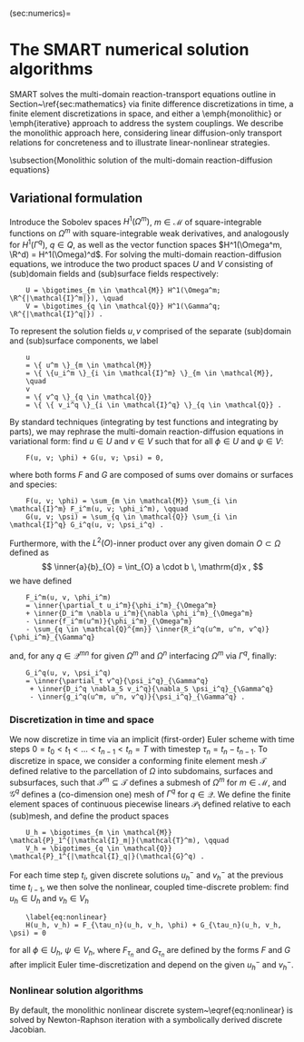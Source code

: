 
(sec:numerics)=
# The SMART numerical solution algorithms


SMART solves the multi-domain reaction-transport equations outline in Section~\ref{sec:mathematics} via finite difference discretizations in time, a finite element discretizations in space, and either a \emph{monolithic} or \emph{iterative} approach to address the system couplings. We describe the monolithic approach here, considering linear diffusion-only transport relations for concreteness and to illustrate linear-nonlinear strategies.

\subsection{Monolithic solution of the multi-domain reaction-diffusion equations}

## Variational formulation
Introduce the Sobolev spaces $H^1(\Omega^m)$, $m \in \mathcal{M}$ of square-integrable functions on $\Omega^m$ with square-integrable weak derivatives, and analogously for $H^1(\Gamma^q)$, $q \in Q$, as well as the vector function spaces $H^1(\Omega^m, \R^d) = H^1(\Omega)^d$. For solving the multi-domain reaction-diffusion equations, we introduce the two product spaces $U$ and $V$ consisting of (sub)domain fields and (sub)surface fields respectively:
```{math}
    U = \bigotimes_{m \in \mathcal{M}} H^1(\Omega^m; \R^{|\mathcal{I}^m|}), \quad
    V = \bigotimes_{q \in \mathcal{Q}} H^1(\Gamma^q; \R^{|\mathcal{I}^q|}) .
```
To represent the solution fields $u, v$ comprised of the separate (sub)domain and (sub)surface components, we label
```{math}
    u
    = \{ u^m \}_{m \in \mathcal{M}}
    = \{ \{u_i^m \}_{i \in \mathcal{I}^m} \}_{m \in \mathcal{M}},
    \quad
    v
    = \{ v^q \}_{q \in \mathcal{Q}}
    = \{ \{ v_i^q \}_{i \in \mathcal{I}^q} \}_{q \in \mathcal{Q}} .
```

By standard techniques (integrating by test functions and integrating by parts), we may rephrase the multi-domain reaction-diffusion equations in variational form: find $u \in U$ and $v \in V$ such that for all $\phi \in U$ and $\psi \in V$:
```{math}
    F(u, v; \phi) + G(u, v; \psi) = 0,
```
where both forms $F$ and $G$ are composed of sums over domains or surfaces and species:
```{math}
    F(u, v; \phi) = \sum_{m \in \mathcal{M}} \sum_{i \in \mathcal{I}^m} F_i^m(u, v; \phi_i^m), \qquad
    G(u, v; \psi) = \sum_{q \in \mathcal{Q}} \sum_{i \in \mathcal{I}^q} G_i^q(u, v; \psi_i^q) .
```
Furthermore, with the $L^2(O)$-inner product over any given domain $O \subset \Omega$ defined as
$$
    \inner{a}{b}_{O} = \int_{O} a \cdot b \, \mathrm{d}x ,
$$
we have defined
```{math}
    F_i^m(u, v, \phi_i^m)
    = \inner{\partial_t u_i^m}{\phi_i^m}_{\Omega^m}
    + \inner{D_i^m \nabla u_i^m}{\nabla \phi_i^m}_{\Omega^m}
    - \inner{f_i^m(u^m)}{\phi_i^m}_{\Omega^m}
    - \sum_{q \in \mathcal{Q}^{mn}} \inner{R_i^q(u^m, u^n, v^q)}{\phi_i^m}_{\Gamma^q}
```
and, for any $q \in \mathcal{Q}^{mn}$ for given $\Omega^m$ and $\Omega^n$ interfacing $\Omega^m$ via $\Gamma^q$, finally:
```{math}
    G_i^q(u, v, \psi_i^q)
    = \inner{\partial_t v^q}{\psi_i^q}_{\Gamma^q}
     + \inner{D_i^q \nabla_S v_i^q}{\nabla_S \psi_i^q}_{\Gamma^q}
     - \inner{g_i^q(u^m, u^n, v^q)}{\psi_i^q}_{\Gamma^q} .
```

### Discretization in time and space
We now discretize in time via an implicit (first-order) Euler scheme with time steps $0 = t_0 < t_1 < \ldots < t_{n-1} < t_n = T$ with timestep $\tau_n = t_n - t_{n-1}$. To discretize in space, we consider a conforming finite element mesh $\mathcal{T}$ defined relative to the parcellation of $\Omega$ into subdomains, surfaces and subsurfaces, such that $\mathcal{T}^m \subseteq \mathcal{T}$ defines a submesh of $\Omega^m$ for $m \in \mathcal{M}$, and $\mathcal{G}^q$ defines a (co-dimension  one) mesh of $\Gamma^q$ for $q \in \mathcal{Q}$. We define the finite element spaces of continuous piecewise linears $\mathcal{P}_1$ defined relative to each (sub)mesh, and define the product spaces
```{math}
    U_h = \bigotimes_{m \in \mathcal{M}} \mathcal{P}_1^{|\mathcal{I}_m|}(\mathcal{T}^m), \qquad
    V_h = \bigotimes_{q \in \mathcal{Q}} \mathcal{P}_1^{|\mathcal{I}_q|}(\mathcal{G}^q) .
```
For each time step $t_i$, given discrete solutions $u_h^{-}$ and $v_h^{-}$ at the previous time $t_{i-1}$, we then solve the nonlinear, coupled time-discrete problem: find $u_h \in U_h$ and $v_h \in V_h$
```{math}
    \label{eq:nonlinear}
    H(u_h, v_h) = F_{\tau_n}(u_h, v_h, \phi) + G_{\tau_n}(u_h, v_h, \psi) = 0
```
for all $\phi \in U_h$, $\psi \in V_h$, where $F_{\tau_n}$ and $G_{\tau_n}$ are defined by the forms $F$ and $G$ after implicit Euler time-discretization and depend on the given $u_h^{-}$ and $v_h^{-}$.

### Nonlinear solution algorithms

By default, the monolithic nonlinear discrete system~\eqref{eq:nonlinear} is solved by Newton-Raphson iteration with a symbolically derived discrete Jacobian.
